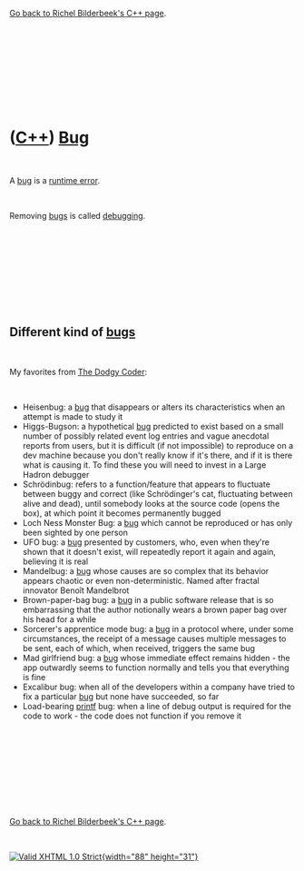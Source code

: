 

[Go back to Richel Bilderbeek's C++ page](Cpp.htm).

 

 

 

 

 

([C++](Cpp.htm)) [Bug](CppBug.htm)
==================================

 

A [bug](CppBug.htm) is a [runtime error](CppRuntimeError.htm).

 

Removing [bugs](CppBug.htm) is called [debugging](CppDebug.htm).

 

 

 

 

 

Different kind of [bugs](CppBug.htm)
------------------------------------

 

My favorites from [The Dodgy
Coder](http://www.dodgycoder.net/2011/11/yoda-conditions-pokemon-exception.html):

 

-   Heisenbug: a [bug](CppBug.htm) that disappears or alters its
    characteristics when an attempt is made to study it
-   Higgs-Bugson: a hypothetical [bug](CppBug.htm) predicted to exist
    based on a small number of possibly related event log entries and
    vague anecdotal reports from users, but it is difficult (if
    not impossible) to reproduce on a dev machine because you don't
    really know if it's there, and if it is there what is causing it. To
    find these you will need to invest in a Large Hadron debugger
-   Schrödinbug: refers to a function/feature that appears to fluctuate
    between buggy and correct (like Schrödinger's cat, fluctuating
    between alive and dead), until somebody looks at the source code
    (opens the box), at which point it becomes permanently bugged
-   Loch Ness Monster Bug: a [bug](CppBug.htm) which cannot be
    reproduced or has only been sighted by one person
-   UFO bug: a [bug](CppBug.htm) presented by customers, who, even when
    they're shown that it doesn't exist, will repeatedly report it again
    and again, believing it is real
-   Mandelbug: a [bug](CppBug.htm) whose causes are so complex that its
    behavior appears chaotic or even non-deterministic. Named after
    fractal innovator Benoît Mandelbrot
-   Brown-paper-bag bug: a [bug](CppBug.htm) in a public software
    release that is so embarrassing that the author notionally wears a
    brown paper bag over his head for a while
-   Sorcerer's apprentice mode bug: a [bug](CppBug.htm) in a protocol
    where, under some circumstances, the receipt of a message causes
    multiple messages to be sent, each of which, when received, triggers
    the same bug
-   Mad girlfriend bug: a [bug](CppBug.htm) whose immediate effect
    remains hidden - the app outwardly seems to function normally and
    tells you that everything is fine
-   Excalibur bug: when all of the developers within a company have
    tried to fix a particular [bug](CppBug.htm) but none have succeeded,
    so far
-   Load-bearing [printf](CppPrintf.htm) bug: when a line of debug
    output is required for the code to work - the code does not function
    if you remove it

 

 

 

 

 

[Go back to Richel Bilderbeek's C++ page](Cpp.htm).



 

[![Valid XHTML 1.0 Strict](valid-xhtml10.png){width="88"
height="31"}](http://validator.w3.org/check?uri=referer)
